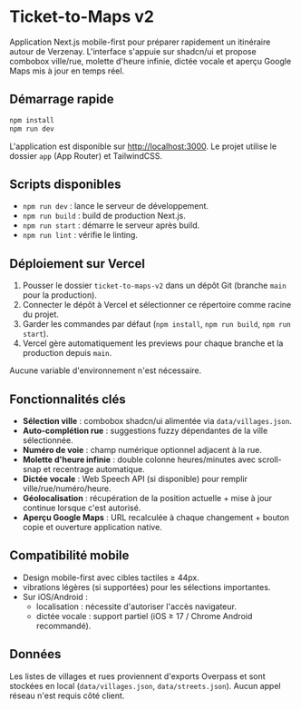 # Ticket-to-Maps v2

Application Next.js mobile-first pour préparer rapidement un itinéraire autour de Verzenay. L'interface s'appuie sur shadcn/ui et propose combobox ville/rue, molette d'heure infinie, dictée vocale et aperçu Google Maps mis à jour en temps réel.

## Démarrage rapide

```bash
npm install
npm run dev
```

L'application est disponible sur [http://localhost:3000](http://localhost:3000). Le projet utilise le dossier `app` (App Router) et TailwindCSS.

## Scripts disponibles

- `npm run dev` : lance le serveur de développement.
- `npm run build` : build de production Next.js.
- `npm run start` : démarre le serveur après build.
- `npm run lint` : vérifie le linting.

## Déploiement sur Vercel

1. Pousser le dossier `ticket-to-maps-v2` dans un dépôt Git (branche `main` pour la production).
2. Connecter le dépôt à Vercel et sélectionner ce répertoire comme racine du projet.
3. Garder les commandes par défaut (`npm install`, `npm run build`, `npm run start`).
4. Vercel gère automatiquement les previews pour chaque branche et la production depuis `main`.

Aucune variable d'environnement n'est nécessaire.

## Fonctionnalités clés

- **Sélection ville** : combobox shadcn/ui alimentée via `data/villages.json`.
- **Auto-complétion rue** : suggestions fuzzy dépendantes de la ville sélectionnée.
- **Numéro de voie** : champ numérique optionnel adjacent à la rue.
- **Molette d'heure infinie** : double colonne heures/minutes avec scroll-snap et recentrage automatique.
- **Dictée vocale** : Web Speech API (si disponible) pour remplir ville/rue/numéro/heure.
- **Géolocalisation** : récupération de la position actuelle + mise à jour continue lorsque c'est autorisé.
- **Aperçu Google Maps** : URL recalculée à chaque changement + bouton copie et ouverture application native.

## Compatibilité mobile

- Design mobile-first avec cibles tactiles ≥ 44px.
- vibrations légères (si supportées) pour les sélections importantes.
- Sur iOS/Android :
  - localisation : nécessite d'autoriser l'accès navigateur.
  - dictée vocale : support partiel (iOS ≥ 17 / Chrome Android recommandé).

## Données

Les listes de villages et rues proviennent d'exports Overpass et sont stockées en local (`data/villages.json`, `data/streets.json`). Aucun appel réseau n'est requis côté client.
